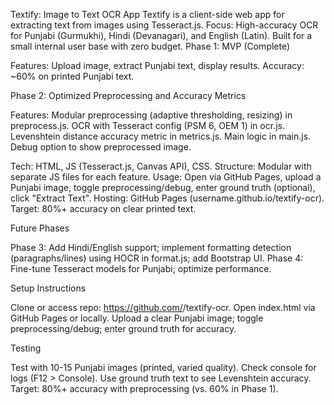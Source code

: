 Textify: Image to Text OCR App
Textify is a client-side web app for extracting text from images using Tesseract.js. Focus: High-accuracy OCR for Punjabi (Gurmukhi), Hindi (Devanagari), and English (Latin). Built for a small internal user base with zero budget.
Phase 1: MVP (Complete)

Features: Upload image, extract Punjabi text, display results.
Accuracy: ~60% on printed Punjabi text.

Phase 2: Optimized Preprocessing and Accuracy Metrics

Features:
Modular preprocessing (adaptive thresholding, resizing) in preprocess.js.
OCR with Tesseract config (PSM 6, OEM 1) in ocr.js.
Levenshtein distance accuracy metric in metrics.js.
Main logic in main.js.
Debug option to show preprocessed image.


Tech: HTML, JS (Tesseract.js, Canvas API), CSS.
Structure: Modular with separate JS files for each feature.
Usage: Open via GitHub Pages, upload a Punjabi image, toggle preprocessing/debug, enter ground truth (optional), click "Extract Text".
Hosting: GitHub Pages (username.github.io/textify-ocr).
Target: 80%+ accuracy on clear printed text.

Future Phases

Phase 3: Add Hindi/English support; implement formatting detection (paragraphs/lines) using HOCR in format.js; add Bootstrap UI.
Phase 4: Fine-tune Tesseract models for Punjabi; optimize performance.

Setup Instructions

Clone or access repo: https://github.com/<your-username>/textify-ocr.
Open index.html via GitHub Pages or locally.
Upload a clear Punjabi image; toggle preprocessing/debug; enter ground truth for accuracy.

Testing

Test with 10-15 Punjabi images (printed, varied quality).
Check console for logs (F12 > Console).
Use ground truth text to see Levenshtein accuracy.
Target: 80%+ accuracy with preprocessing (vs. 60% in Phase 1).
